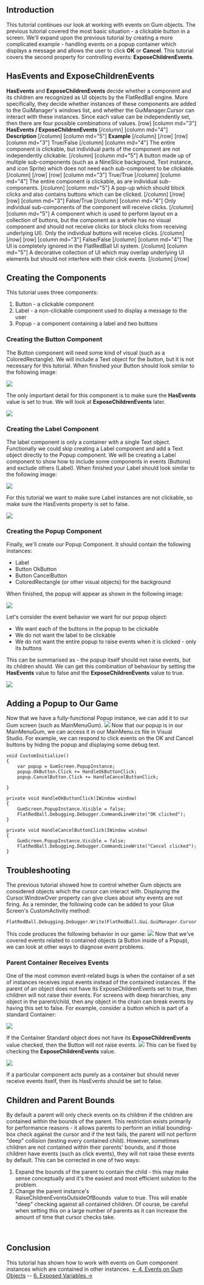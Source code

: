 ## Introduction

This tutorial continues our look at working with events on Gum objects. The previous tutorial covered the most basic situation - a clickable button in a screen. We'll expand upon the previous tutorial by creating a more complicated example - handling events on a popup container which displays a message and allows the user to click **OK** or **Cancel**. This tutorial covers the second property for controlling events: **ExposeChildrenEvents**.

## HasEvents and ExposeChildrenEvents

**HasEvents** and **ExposeChildrenEvents** decide whether a component and its children are recognized as UI objects by the FlatRedBall engine. More specifically, they decide whether instances of these components are added to the GuiManager's windows list, and whether the GuiManager.Cursor can interact with these instances. Since each value can be independently set, then there are four possible combinations of values. \[row\] \[column md="3"\] **HasEvents / ExposeChildrenEvents** \[/column\] \[column md="4"\] **Description** \[/column\] \[column md="5"\] **Example** \[/column\] \[/row\] \[row\] \[column md="3"\] True/False \[/column\] \[column md="4"\] The entire component is clickable, but individual parts of the component are not independently clickable. \[/column\] \[column md="5"\] A button made up of multiple sub-components (such as a NineSlice background, Text instance, and icon Sprite) which does not need each sub-component to be clickable. \[/column\] \[/row\] \[row\] \[column md="3"\] True/True \[/column\] \[column md="4"\] The entire component is clickable, as are individual sub-components. \[/column\] \[column md="5"\] A pop-up which should block clicks and also contains buttons which can be clicked. \[/column\] \[/row\] \[row\] \[column md="3"\] False/True \[/column\] \[column md="4"\] Only individual sub-components of the component will receive clicks. \[/column\] \[column md="5"\] A component which is used to perform layout on a collection of buttons, but the component as a whole has no visual component and should not receive clicks (or block clicks from receiving underlying UI). Only the individual buttons will receive clicks. \[/column\] \[/row\] \[row\] \[column md="3"\] False/False \[/column\] \[column md="4"\] The UI is completely ignored in the FlatRedBall UI system. \[/column\] \[column md="5"\] A decorative collection of UI which may overlap underlying UI elements but should not interfere with their click events. \[/column\] \[/row\]  

## Creating the Components

This tutorial uses three components:

1.  Button - a clickable component
2.  Label - a non-clickable component used to display a message to the user
3.  Popup - a component containing a label and two buttons

### Creating the Button Component

The Button component will need some kind of visual (such as a ColoredRectangle). We will include a Text object for the button, but it is not necessary for this tutorial. When finished your Button should look similar to the following image:

![](/media/2017-03-img_58cd81643eb36.png)

The only important detail for this component is to make sure the **HasEvents** value is set to true. We will look at **ExposeChildrenEvents** later.

![](/media/2023-08-img_64d8d90945476.png)

### Creating the Label Component

The label component is only a container with a single Text object. Functionally we could skip creating a Label component and add a Text object directly to the Popup component. We will be creating a Label component to show how to include some components in events (Buttons) and exclude others (Label). When finished your Label should look similar to the following image:

![](/media/2017-03-img_58cd840b932af.png)

For this tutorial we want to make sure Label instances are not clickable, so make sure the HasEvents property is set to false.

![](/media/2023-08-img_64d8d9858fc06.png)

### Creating the Popup Component

Finally, we'll create our Popup Component. It should contain the following instances:

-   Label
-   Button OkButton
-   Button CancelButton
-   ColoredRectangle (or other visual objects) for the background

When finished, the popup will appear as shown in the following image:

![](/media/2017-03-img_58cd866b0b6d3.png)

Let's consider the event behavior we want for our popup object:

-   We want each of the buttons in the popup to be clickable
-   We do not want the label to be clickable
-   We do not want the entire popup to raise events when it is clicked - only its buttons

This can be summarised as - the popup itself should not raise events, but its children should. We can get this combination of behaviour by setting the **HasEvents** value to false and the **ExposeChildrenEvents** value to true.

![](/media/2023-08-img_64d8da78f2ecb.png)

## Adding a Popup to Our Game

Now that we have a fully-functional Popup instance, we can add it to our Gum screen (such as MainMenuGum). [![](/media/2017-03-13_07-31-43.gif)](/media/2017-03-13_07-31-43.gif) Now that our popup is in our MainMenuGum, we can access it in our MainMenu.cs file in Visual Studio. For example, we can respond to click events on the OK and Cancel buttons by hiding the popup and displaying some debug text.

    void CustomInitialize()
    {
        var popup = GumScreen.PopupInstance;
        popup.OkButton.Click += HandleOkButtonClick;
        popup.CancelButton.Click += HandleCancelButtonClick;

    }

    private void HandleOkButtonClick(IWindow window)
    {
        GumScreen.PopupInstance.Visible = false;
        FlatRedBall.Debugging.Debugger.CommandLineWrite("OK clicked");
    }

    private void HandleCancelButtonClick(IWindow window)
    {
        GumScreen.PopupInstance.Visible = false;
        FlatRedBall.Debugging.Debugger.CommandLineWrite("Cancel clicked");
    }

## 

## Troubleshooting

The previous tutorial showed how to control whether Gum objects are considered objects which the cursor can interact with. Displaying the Cursor.WindowOver property can give clues about why events are not firing. As a reminder, the following code can be added to your Glue Screen's CustomActivity method:

``` lang:c#
FlatRedBall.Debugging.Debugger.Write(FlatRedBall.Gui.GuiManager.Cursor.WindowOver);
```

This code produces the following behavior in our game: [![](/media/2017-03-13_07-42-11.gif)](/media/2017-03-13_07-42-11.gif) Now that we've covered events related to contained objects (a Button inside of a Popup), we can look at other ways to diagnose event problems.

### Parent Container Receives Events

One of the most common event-related bugs is when the container of a set of instances receives input events instead of the contained instances. If the parent of an object does not have its ExposeChildrenEvents set to true, then children will not raise their events. For screens with deep hierarchies, any object in the parent/child, then any object in the chain can break events by having this set to false. For example, consider a button which is part of a standard Container:

![](/media/2017-05-img_5908a5918a41b.png)

If the Container Standard object does not have its **ExposeChildrenEvents** value checked, then the Button will not raise events. ![](/media/2017-05-img_5908a60746056.png) This can be fixed by checking the **ExposeChildrenEvents** value.

![](/media/2017-05-img_5908a65d704fe.png)

If a particular component acts purely as a container but should never receive events itself, then its HasEvents should be set to false.

## Children and Parent Bounds

By default a parent will only check events on its children if the children are contained within the bounds of the parent. This restriction exists primarily for performance reasons - it allows parents to perform an initial bounding-box check against the cursor and if the test fails, the parent will not perform "deep" collision (testing every contained child). However, sometimes children are not contained within their parents' bounds, and if those children have events (such as click events), they will not raise these events by default. This can be corrected in one of two ways:

1.  Expand the bounds of the parent to contain the child - this may make sense conceptually and it's the easiest and most efficient solution to the problem.
2.  Change the parent instance's RaiseChildrenEventsOutsideOfBounds  value to true. This will enable "deep" checking against all contained children. Of course, be careful when setting this on a large number of parents as it can increase the amount of time that cursor checks take.

 

## Conclusion

This tutorial has shown how to work with events on Gum component instances which are contained in other instances. [\<- 4. Events on Gum Objects](/documentation/tools/gum/tutorials/tutorials-gum-events-on-gum-objects.md) -- [6. Exposed Variables -\>](/documentation/tools/gum/tutorials/tutorials-gum-exposed-variables.md)
